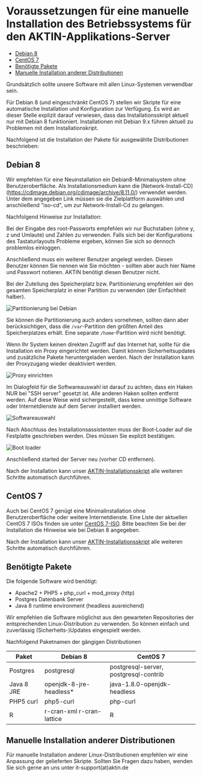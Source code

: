 ﻿Voraussetzungen für eine manuelle Installation des Betriebssystems für den AKTIN-Applikations-Server
================================================================

  - [Debian 8](#debian-8)
  - [CentOS 7](#centos-7)
  - [Benötigte Pakete](#ben-tigte-pakete)
  - [Manuelle Installation anderer Distributionen](#manuelle-installation-anderer-distributionen)


Grundsätzlich sollte unsere Software mit allen Linux-Systemen verwendbar sein.

Für Debian 8 (und eingeschränkt CentOS 7) stellen wir Skripte für eine automatische Installation und Konfiguration zur Verfügung. Es wird an dieser Stelle explizit darauf verwiesen, dass das Installationsskript aktuell nur mit Debian 8 funktioniert. Installationen mit Debian 9.x führen aktuell zu Problemen mit dem Installationskript.

Nachfolgend ist die Installation der Pakete für ausgewählte Distributionen beschrieben:

Debian 8
--------
Wir empfehlen für eine Neuinstallation ein Debian8-Minimalsystem ohne Benutzeroberfläche. Als Installationsmedium kann die [Network-Install-CD]
(https://cdimage.debian.org/cdimage/archive/8.11.0/) verwendet werden. Unter dem angegeben Link müssen sie die Zielplattform auswählen und anschließend "iso-cd", um zur Network-Install-Cd zu gelangen.

Nachfolgend Hinweise zur Installation:

Bei der Eingabe des root-Passworts empfehlen wir nur Buchstaben (ohne y, z und Umlaute) und Zahlen zu verwenden. Falls sich bei der Konfigurations des Tastaturlayouts Probleme ergeben, können
Sie sich so dennoch problemlos einloggen.

Anschließend muss ein weiterer Benutzer angelegt werden. Diesen Benutzer können Sie nennen wie Sie möchten - sollten aber auch hier Name und Passwort notieren. AKTIN benötigt diesen Benutzer nicht.

Bei der Zuteilung des Speicherplatz bzw. Partitionierung empfehlen wir den gesamten Speicherplatz in einer Partition zu verwenden (der Einfachheit halber). 

![Partitionierung bei Debian][debian_disks]

Sie können die Partitionierung auch anders vornehmen, sollten dann aber berücksichtigen, dass die `/var`-Partition den größten Anteil des Speicherplatzes erhält. Eine separate `/home`-Partition wird nicht 
benötigt.

Wenn Ihr System keinen direkten Zugriff auf das Internet hat, sollte für die Installation ein Proxy eingerichtet werden. Damit können Sicherheitsupdates und zusätzliche Pakete heruntergeladen werden.
Nach der Installation kann der Proxyzugang wieder deaktiviert werden.

![Proxy einrichten][debian_proxy]


Im Dialogfeld für die Softwareauswahl ist darauf zu achten, dass ein Haken NUR bei "SSH server" gesetzt ist. Alle anderen Haken sollten entfernt werden. Auf diese Weise wird sichergestellt, dass keine unnötige Software oder Internetdienste auf dem Server installiert werden. 

![Softwareauswahl][debian_software]

Nach Abschluss des Installationsassistenten muss der Boot-Loader auf die Festplatte geschrieben werden. Dies müssen Sie explizit bestätigen.

![Boot loader][debian_bootloader]

Anschließend started der Server neu (vorher CD entfernen).

Nach der Installation kann unser [AKTIN-Installationsskript](install-script.html) alle weiteren Schritte automatisch durchführen.


[debian_disks]: screens_deb/Screenshot_8.png "Gesamten Speicherplatz in einer Partition"
[debian_proxy]: screens_deb/Screenshot_14.png "Proxy für Internetzugriff einrichten"
[debian_software]: screens_deb/Screenshot_15.png "Bei Softwareauswahl nur SSH server auswählen"
[debian_bootloader]: screens_deb/Screenshot_16.png "Bootloader auf Festplatte schreiben"

CentOS 7
--------

Auch bei CentOS 7 genügt eine Minimalinstallation ohne Benutzeroberfläche oder weitere Internetdienste. Eine Liste der aktuellen CentOS 7 ISOs finden sie unter [CentOS 7-ISO](https://wiki.centos.org/Download). Bitte beachten Sie bei der Installation die Hinweise wie bei Debian 8 angegeben.

Nach der Installation kann unser [AKTIN-Installationsskript](install-script.html) alle weiteren Schritte automatisch durchführen.

Benötigte Pakete
---------------------

Die folgende Software wird benötigt:

* Apache2 + PHP5 + php_curl + mod_proxy (http)
* Postgres Datenbank Server
* Java 8 runtime environment (headless ausreichend)

Wir empfehlen die Software möglichst aus den gewarteten Repositories der entsprechenden Linux-Distribution zu verwenden. So können einfach und zuverlässig (Sicherheits-)Updates eingespielt werden.


Nachfolgend Paketnamen der gängigen Distributionen

| Paket | Debian 8 | CentOS 7 |
|---|---|---|
| Postgres | postgresql | postgresql-server, postgresql-contrib |
| Java 8 JRE | openjdk-8-jre-headless* | java-1.8.0-openjdk-headless |
| PHP5 curl | php5-curl | php-curl |
| R | r-cran-xml r-cran-lattice | R |


Manuelle Installation anderer Distributionen
---------------------

Für manuelle Installation anderer Linux-Distributionen empfehlen wir eine Anpassung der gelieferten Skripte. Sollten Sie Fragen dazu haben, wenden Sie sich gerne an uns unter it-support(at)aktin.de
